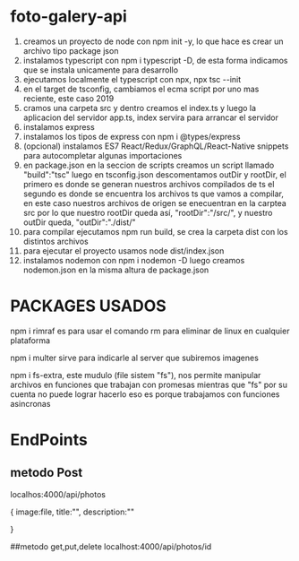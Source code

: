 # foto-galery-api

1. creamos un proyecto de node con npm init -y, lo que hace es crear un archivo tipo package json
2. instalamos typescript con npm  i typescript -D, de esta forma indicamos que se instala unicamente para desarrollo
3. ejecutamos localmente el typescript con npx, npx tsc --init
4. en el target de tsconfig, cambiamos el ecma script por uno mas reciente, este caso 2019
5. cramos una carpeta src y dentro creamos el index.ts y luego la aplicacion del servidor app.ts, index servira para arrancar el servidor
6. instalamos express
7. instalamos los tipos de express con npm i @types/express
8. (opcional) instalamos ES7 React/Redux/GraphQL/React-Native snippets para autocompletar algunas importaciones
9. en package.json en la seccion de scripts creamos un script llamado "build":"tsc" luego en 
   tsconfig.json descomentamos outDir y rootDir, el primero es donde se generan nuestros archivos compilados de ts
   el segundo es donde se encuentra los archivos ts que vamos a compilar, en este caso nuestros archivos de origen se enecuentran
   en la carptea src por lo que nuestro rootDir queda así, "rootDir":"/src/", y nuestro outDir queda, "outDir":"./dist/"
10. para compilar ejecutamos npm run build, se crea la carpeta dist con los distintos archivos
11. para ejecutar el proyecto usamos node dist/index.json
12. instalamos nodemon con npm i nodemon -D luego creamos nodemon.json en la misma altura de package.json






# PACKAGES USADOS 
npm i rimraf es para usar el comando rm para eliminar de linux en cualquier plataforma

npm i multer sirve para indicarle al server que subiremos imagenes

npm i fs-extra, este mudulo (file sistem "fs"), nos permite manipular archivos en funciones que trabajan con promesas mientras que "fs" por su cuenta no puede lograr hacerlo
eso es porque trabajamos con funciones asincronas

# EndPoints

## metodo Post
localhos:4000/api/photos

{
    image:file,
    title:"",
    description:""

}

##metodo get,put,delete
localhost:4000/api/photos/id
